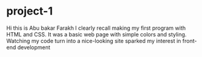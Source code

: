 # project-1
Hi this is Abu bakar Farakh I clearly recall making my first program with HTML and CSS. It was a basic web page with simple colors and styling. Watching my code turn into a nice-looking site sparked my interest in front-end development
